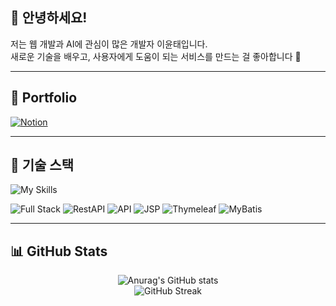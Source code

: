 ## 👋 안녕하세요! 
저는 웹 개발과 AI에 관심이 많은 개발자 이윤태입니다.  
새로운 기술을 배우고, 사용자에게 도움이 되는 서비스를 만드는 걸 좋아합니다 🚀  

---
## 📌 Portfolio
[![Notion](https://img.shields.io/badge/Notion-000000?style=for-the-badge&logo=notion&logoColor=white)](https://enchanting-relation-5ee.notion.site/264495e83f7b80d59114d94cecea7cff?pvs=143)

---


## 🔧 기술 스택
![My Skills](https://skillicons.dev/icons?i=react,java,mysql,js,flutter,spring,bootstrap&theme=light)

![Full Stack](https://img.shields.io/badge/-Fullstack-blue?style=flat-square) 
![RestAPI](https://img.shields.io/badge/-RestAPI-green?style=flat-square) 
![API](https://img.shields.io/badge/-API-lightgrey?style=flat-square) 
![JSP](https://img.shields.io/badge/-JSP-orange?style=flat-square) 
![Thymeleaf](https://img.shields.io/badge/-Thymeleaf-brightgreen?style=flat-square) 
![MyBatis](https://img.shields.io/badge/-MyBatis-red?style=flat-square)

---

## 📊 GitHub Stats

<div align="center">
  
![Anurag's GitHub stats](https://github-readme-stats.vercel.app/api?username=Lyt-twins&show_icons=true&theme=tokyonight)  
![GitHub Streak](https://streak-stats.demolab.com/?user=Lyt-twins&theme=tokyonight)

</div>
